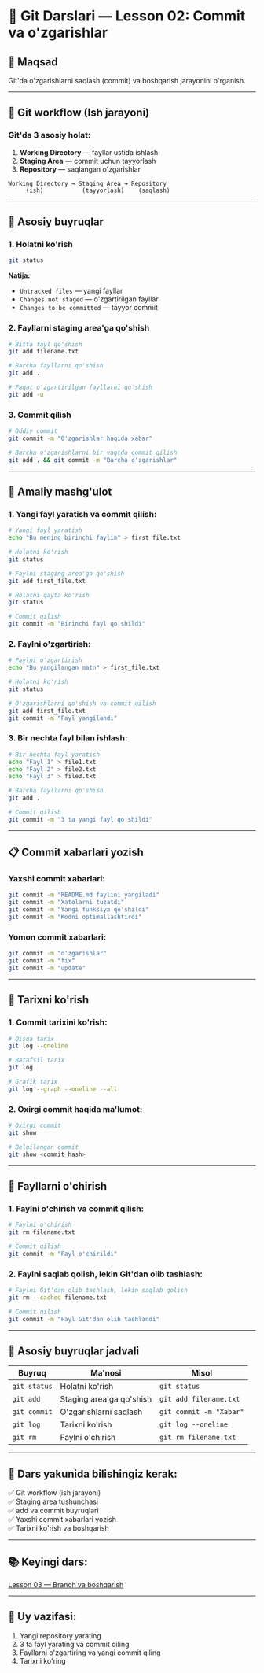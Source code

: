 # 📖 Git Darslari — Lesson 02: Commit va o'zgarishlar

## 🎯 Maqsad
Git'da o'zgarishlarni saqlash (commit) va boshqarish jarayonini o'rganish.

---

## 📖 Git workflow (Ish jarayoni)

### Git'da 3 asosiy holat:
1. **Working Directory** — fayllar ustida ishlash
2. **Staging Area** — commit uchun tayyorlash
3. **Repository** — saqlangan o'zgarishlar

```
Working Directory → Staging Area → Repository
     (ish)           (tayyorlash)    (saqlash)
```

---

## 🔷 Asosiy buyruqlar

### 1. Holatni ko'rish
```bash
git status
```

**Natija:**
- `Untracked files` — yangi fayllar
- `Changes not staged` — o'zgartirilgan fayllar
- `Changes to be committed` — tayyor commit

### 2. Fayllarni staging area'ga qo'shish
```bash
# Bitta fayl qo'shish
git add filename.txt

# Barcha fayllarni qo'shish
git add .

# Faqat o'zgartirilgan fayllarni qo'shish
git add -u
```

### 3. Commit qilish
```bash
# Oddiy commit
git commit -m "O'zgarishlar haqida xabar"

# Barcha o'zgarishlarni bir vaqtda commit qilish
git add . && git commit -m "Barcha o'zgarishlar"
```

---

## 🔷 Amaliy mashg'ulot

### 1. Yangi fayl yaratish va commit qilish:
```bash
# Yangi fayl yaratish
echo "Bu mening birinchi faylim" > first_file.txt

# Holatni ko'rish
git status

# Faylni staging area'ga qo'shish
git add first_file.txt

# Holatni qayta ko'rish
git status

# Commit qilish
git commit -m "Birinchi fayl qo'shildi"
```

### 2. Faylni o'zgartirish:
```bash
# Faylni o'zgartirish
echo "Bu yangilangan matn" > first_file.txt

# Holatni ko'rish
git status

# O'zgarishlarni qo'shish va commit qilish
git add first_file.txt
git commit -m "Fayl yangilandi"
```

### 3. Bir nechta fayl bilan ishlash:
```bash
# Bir nechta fayl yaratish
echo "Fayl 1" > file1.txt
echo "Fayl 2" > file2.txt
echo "Fayl 3" > file3.txt

# Barcha fayllarni qo'shish
git add .

# Commit qilish
git commit -m "3 ta yangi fayl qo'shildi"
```

---

## 📋 Commit xabarlari yozish

### Yaxshi commit xabarlari:
```bash
git commit -m "README.md faylini yangiladi"
git commit -m "Xatolarni tuzatdi"
git commit -m "Yangi funksiya qo'shildi"
git commit -m "Kodni optimallashtirdi"
```

### Yomon commit xabarlari:
```bash
git commit -m "o'zgarishlar"
git commit -m "fix"
git commit -m "update"
```

---

## 🔷 Tarixni ko'rish

### 1. Commit tarixini ko'rish:
```bash
# Qisqa tarix
git log --oneline

# Batafsil tarix
git log

# Grafik tarix
git log --graph --oneline --all
```

### 2. Oxirgi commit haqida ma'lumot:
```bash
# Oxirgi commit
git show

# Belgilangan commit
git show <commit_hash>
```

---

## 🔷 Fayllarni o'chirish

### 1. Faylni o'chirish va commit qilish:
```bash
# Faylni o'chirish
git rm filename.txt

# Commit qilish
git commit -m "Fayl o'chirildi"
```

### 2. Faylni saqlab qolish, lekin Git'dan olib tashlash:
```bash
# Faylni Git'dan olib tashlash, lekin saqlab qolish
git rm --cached filename.txt

# Commit qilish
git commit -m "Fayl Git'dan olib tashlandi"
```

---

## 📌 Asosiy buyruqlar jadvali

| Buyruq | Ma'nosi | Misol |
|--------|---------|-------|
| `git status` | Holatni ko'rish | `git status` |
| `git add` | Staging area'ga qo'shish | `git add filename.txt` |
| `git commit` | O'zgarishlarni saqlash | `git commit -m "Xabar"` |
| `git log` | Tarixni ko'rish | `git log --oneline` |
| `git rm` | Faylni o'chirish | `git rm filename.txt` |

---

## 🎯 Dars yakunida bilishingiz kerak:

✅ Git workflow (ish jarayoni)  
✅ Staging area tushunchasi  
✅ add va commit buyruqlari  
✅ Yaxshi commit xabarlari yozish  
✅ Tarixni ko'rish va boshqarish  

---

## 📚 Keyingi dars:
[Lesson 03 — Branch va boshqarish](../lesson_03/lesson.md)

---

## 🎯 Uy vazifasi:
1. Yangi repository yarating
2. 3 ta fayl yarating va commit qiling
3. Fayllarni o'zgartiring va yangi commit qiling
4. Tarixni ko'ring 